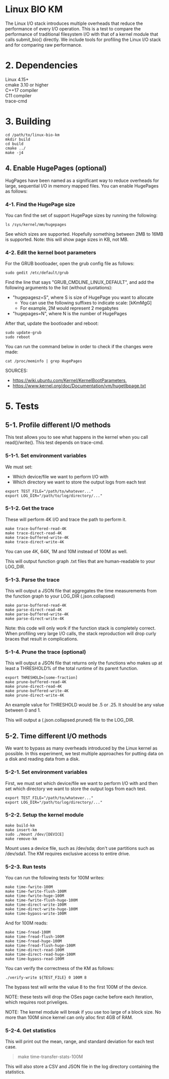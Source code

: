 
# Linux BIO KM

The Linux I/O stack introduces multiple overheads that reduce the
performance of every I/O operation. This is a test to compare the
performance of traditional filesystem I/O with that of a kernel
module that calls submit_bio() directly. We include tools for
profiling the Linux I/O stack and for comparing raw performance.

# 2. Dependencies

Linux 4.15+  
cmake 3.10 or higher  
C++17 compiler  
C11 compiler  
trace-cmd  

# 3. Building

```
cd /path/to/linux-bio-km   
mkdir build  
cd build
cmake ../
make -j4  
```

## 4. Enable HugePages (optional)

HugPages have been named as a significant way to reduce overheads for large,
sequential I/O in memory mapped files. You can enable HugePages as follows:

### 4-1. Find the HugePage size

You can find the set of support HugePage sizes by running the following:
```
ls /sys/kernel/mm/hugepages
```

See which sizes are supported. Hopefully something between 2MB to 16MB is 
supported. Note: this will show page sizes in KB, not MB.

### 4-2. Edit the kernel boot parameters

For the GRUB bootloader, open the grub config file as follows:

```
sudo gedit /etc/default/grub
```

Find the line that says "GRUB_CMDLINE_LINUX_DEFAULT", and add
the following arguments to the list (without quotations):
* "hugepagesz=S", where S is size of HugePage you want to allocate
    * You can use the following suffixes to indicate scale: [kKmMgG]
    * For example, 2M would represent 2 megabytes
* "hugepages=N", where N is the number of HugePages
 
After that, update the bootloader and reboot:
```
sudo update-grub  
sudo reboot
```

You can run the command below in order to check if the changes were
made:

```
cat /proc/meminfo | grep HugePages
```

SOURCES:
* https://wiki.ubuntu.com/Kernel/KernelBootParameters,
* https://www.kernel.org/doc/Documentation/vm/hugetlbpage.txt


# 5. Tests

## 5-1. Profile different I/O methods

This test allows you to see what happens in the kernel when you call read()/write().
This test depends on trace-cmd.

### 5-1-1. Set environment variables

We must set:
* Which device/file we want to perform I/O with  
* Which directory we want to store the output logs from each test  

```
export TEST_FILE="/path/to/whatever..."  
export LOG_DIR="/path/to/log/directory/..." 
```

### 5-1-2. Get the trace

These will perform 4K I/O and trace the path to perform it.
```
make trace-buffered-read-4K
make trace-direct-read-4K
make trace-buffered-write-4K
make trace-direct-write-4K
``` 
You can use 4K, 64K, 1M and 10M instead of 100M as well.

This will output function graph .txt files that are human-readable to your
LOG_DIR.

### 5-1-3. Parse the trace

This will output a JSON file that aggregates the time measurements from
the function graph to your LOG_DIR (.json.collapsed)

```
make parse-buffered-read-4K
make parse-direct-read-4K
make parse-buffered-write-4K
make parse-direct-write-4K
``` 

Note: this code will only work if the function stack is completely correct.
When profiling very large I/O calls, the stack reproduction will drop
curly braces that result in complications.

### 5-1-4. Prune the trace (optional)

This will output a JSON file that returns only the functions who makes up
at least a THRESHOLD% of the total runtime of its parent function.

```
export THRESHOLD=[some-fraction]  
make prune-buffered-read-4K
make prune-direct-read-4K
make prune-buffered-write-4K
make prune-direct-write-4K
``` 

An example value for THRESHOLD would be .5 or .25. It should be any value
between 0 and 1.

This will output a (.json.collapsed.pruned) file to the LOG_DIR.

## 5-2. Time different I/O methods

We want to bypass as many overheads introduced by the Linux kernel as possible.
In this experiment, we test multiple approaches for putting data on a disk and
reading data from a disk.

### 5-2-1. Set environment variables

First, we must set which device/file we want to perform I/O with and then
set which directory we want to store the output logs from each test.

```
export TEST_FILE="/path/to/whatever..."  
export LOG_DIR="/path/to/log/directory/..."  
```

### 5-2-2. Setup the kernel module

```
make build-km
make insert-km
sudo ./mount /dev/[DEVICE]
make remove-km
```

Mount uses a device file, such as /dev/sda; don't use partitions such as
/dev/sda1. The KM requires exclusive access to entire drive.

### 5-2-3. Run tests

You can run the following tests for 100M writes:
```
make time-fwrite-100M  
make time-fwrite-flush-100M  
make time-fwrite-huge-100M  
make time-fwrite-flush-huge-100M  
make time-direct-write-100M  
make time-direct-write-huge-100M  
make time-bypass-write-100M
```

And for 100M reads:
```
make time-fread-100M  
make time-fread-flush-100M  
make time-fread-huge-100M  
make time-fread-flush-huge-100M  
make time-direct-read-100M  
make time-direct-read-huge-100M  
make time-bypass-read-100M
```

You can verify the correctness of the KM as follows:
```
./verify-write ${TEST_FILE} 0 100M 8
```
The bypass test will write the value 8 to the first 100M of the device. 

NOTE: these tests will drop the OSes page cache before each iteration, which
requires root priveliges.
    
NOTE: The kernel module will break if you use too large of a block size.
No more than 100M since kernel can only alloc first 4GB of RAM. 

### 5-2-4. Get statistics

This will print out the mean, range, and standard deviation for each test
case.

> make time-transfer-stats-100M 

This will also store a CSV and JSON file in the log directory containing the 
statistics.